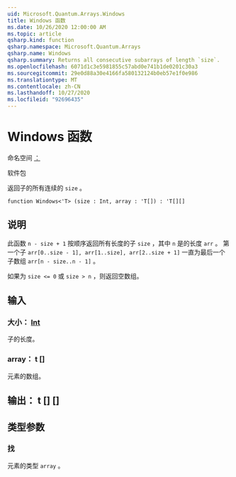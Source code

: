 ```yaml
---
uid: Microsoft.Quantum.Arrays.Windows
title: Windows 函数
ms.date: 10/26/2020 12:00:00 AM
ms.topic: article
qsharp.kind: function
qsharp.namespace: Microsoft.Quantum.Arrays
qsharp.name: Windows
qsharp.summary: Returns all consecutive subarrays of length `size`.
ms.openlocfilehash: 6071d1c3e5981855c57abd0e741b1de0201c30a3
ms.sourcegitcommit: 29e0d88a30e4166fa580132124b0eb57e1f0e986
ms.translationtype: MT
ms.contentlocale: zh-CN
ms.lasthandoff: 10/27/2020
ms.locfileid: "92696435"
---
```

# <a name="windows-function"></a>Windows 函数

命名空间 [：](xref:Microsoft.Quantum.Arrays)

软件包 [](https://nuget.org/packages/)


返回子的所有连续的 `size` 。

```qsharp
function Windows<'T> (size : Int, array : 'T[]) : 'T[][]
```


## <a name="description"></a>说明

此函数 `n - size + 1` 按顺序返回所有长度的子 `size` ，其中 `n` 是的长度 `arr` 。
第一个子 `arr[0..size - 1], arr[1..size], arr[2..size + 1]` 一直为最后一个子数组 `arr[n - size..n - 1]` 。

如果为 `size <= 0` 或 `size > n` ，则返回空数组。

## <a name="input"></a>输入

### <a name="size--int"></a>大小： [Int](xref:microsoft.quantum.lang-ref.int)

子的长度。


### <a name="array--t"></a>array： t []

元素的数组。



## <a name="output--t"></a>输出： t [] []



## <a name="type-parameters"></a>类型参数

### <a name="t"></a>找

元素的类型 `array` 。